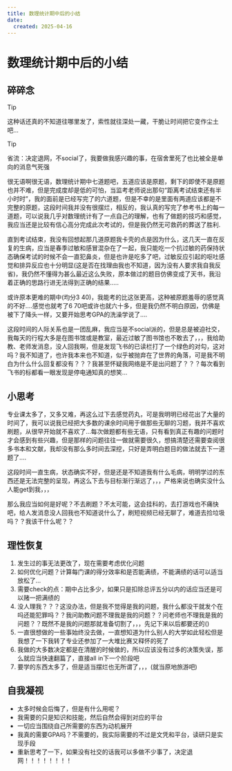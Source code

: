 ```yaml
---
title: 数理统计期中后的小结
date: 
  created: 2025-04-16
---
```


# 数理统计期中后的小结

## 碎碎念




> [!tip]
> 这种话还真的不知道往哪里发了，索性就往深处一藏，干脆让时间把它变作尘土吧...



> [!tip]
> 省流：决定退网，不social了，我要做我感兴趣的事，在宿舍里死了也比被全是单向的消息气死强



很无语啊很无语，数理统计期中七道题吧，五道应该是原题，剩下的即使不是原题也并不难，但是完成度却是低的可怕，当监考老师说出那句“距离考试结束还有半小时时”，我的面前是已经写完了的六道题，但是不幸的是里面有两道应该都是不完整的原题，这段时间我并没有很摆烂，相反的，我认真的写完了参考书上的每一道题，可以说我几乎对数理统计有了一点自己的理解，也有了做题的技巧和感觉，我应当还是比较有信心高分完成此次考试的，但是我仍然无可救药的葬送了胜利.


直到考试结束，我没有回想起那几道原题我卡壳的点是因为什么，这几天一直在反复的生病，应当是春季过敏和感冒混杂在了一起，我只能吃一个抗过敏的药保持状态确保考试的时候不会一直犯鼻炎，但是也许是吃多了吧，过敏反应引起的呕吐感觉和排异反应也十分明显(这是否在找理由我也不知道，因为没有人要求我自我反省)，我仍然不懂得为甚么最近这么失败，原本做过的题目仿佛变成了天书，我沿着正确的思路行进无法得到正确的结果.....


或许原本更难的期中(均分3 40)，我能考的比这张更高，这种被原题羞辱的感觉真的不好....感觉也就考了6 70吧或许也就六十多，但是我仍然不明白原因，仿佛是被下了降头一样，又要开始思考GPA的洗澡学说了....


这段时间的人际关系也是一团乱麻，我应当是不social派的，但是总是被迫社交，我每天的行程大多是在图书馆或是教室，最近过敏了图书馆也不敢去了，，，我给助教、老师发消息，没人回我啊，但是发现飞书的已读栏打了一个绿色的对勾，这对吗？我不知道了，也许我本来也不知道，似乎被抛弃在了世界的角落，可是我不明白为什么什么回复都没有？？？我甚至怀疑我网络是不是出问题了？？？每次看到飞书的标都看一眼发现是停电通知真的想笑...

## 小思考


专业课太多了，又多又难，再这么过下去感觉药丸，可是我明明已经花出了大量的时间了，我可以说我已经把大多数的课余时间用于做那些无聊的习题，我并不喜欢刷题，从很早开始就不喜欢了...每次做题都有些无语，只有看到真正有趣的问题时才会感到有些兴趣，但是那样的问题往往一做就需要很久，想搞清楚还需要查阅很多书本和文献，我却没有那么多时间去深挖，只好是弄明白题目的做法就去下一道题了....


这段时间一直生病，状态确实不好，但是还是不知道我有什么毛病，明明学过的东西还是无法完整的呈现，再这么下去与目标渐行渐远了，，，严格来说也确实没什么人能get到我，，，


那么我应当如何是好呢？不去刷题？不太可能，这会挂科的，去打游戏也不痛快吧，给人发消息没人回我也不知道说什么了，刷短视频已经无聊了，难道去捡垃圾吗？？我该干什么呢？？


## 理性恢复


1. 发生过的事无法更改了，现在需要考虑优化问题
2. 如何优化问题？计算每门课的得分效率和是否能满绩，不能满绩的话可以适当放松了...
3. 需要check的点：期中占比多少，如果只是扣除总评五分以内的话应当还是可以赌一把满绩的
4. 没人理我？？？这没办法，但是我不觉得是我的问题，我什么都没干就发个在吗还能犯罪吗？？我问助教问题不理我是我的问题？？问老师也不理我是我的问题？？既然不是我的问题那就准备切割了，，，先记下来以后都要还的()
5. 一直很想做的一些事始终没去做，一直想知道为什么别人的大学如此轻松但是我想了一下我转了专业还参加了一大堆比赛又释怀的死了
6. 我做的大多数决定都是在清醒的时候做的，所以应该没有过多的决策失误，那么就应当快速翻篇了，直接all in下一个阶段吧
7. 要学的东西太多了，但是适当摆烂也无所谓了，，，(就当原地旅游吧)


## 自我凝视

+ 太多时候会后悔了，但是有什么用呢？
+ 我需要的只是知识和技能，然后自然会得到对应的平台
+ 一切应当围绕自己所需要的东西为动机展开
+ 我真的需要GPA吗？不需要的，我实际需要的不过是文凭和平台，读研只是实现手段
+ 重新思考了一下，如果没有社交的话我可以多做不少事了，决定退网！！！！！！！！

















